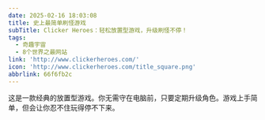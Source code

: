 ```yaml
---
date: 2025-02-16 18:03:08
title: 史上最简单刷怪游戏
subTitle: Clicker Heroes：轻松放置型游戏，升级刷怪不停！
tags:
  - 奇趣宇宙
  - 8个世界之最网站
link: 'http://www.clickerheroes.com/'
icon: 'http://www.clickerheroes.com/title_square.png'
abbrlink: 66f6fb2c
---
```


这是一款经典的放置型游戏。你无需守在电脑前，只要定期升级角色。游戏上手简单，但会让你忍不住玩得停不下来。